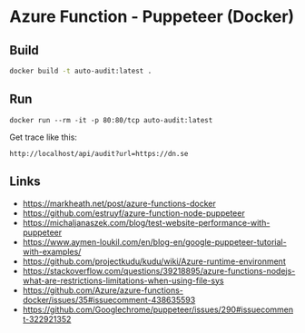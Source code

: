 # Azure Function - Puppeteer (Docker)

## Build

```bash
docker build -t auto-audit:latest .
```

## Run

```
docker run --rm -it -p 80:80/tcp auto-audit:latest
```

Get trace like this:
```
http://localhost/api/audit?url=https://dn.se
```

## Links

* https://markheath.net/post/azure-functions-docker
* https://github.com/estruyf/azure-function-node-puppeteer
* https://michaljanaszek.com/blog/test-website-performance-with-puppeteer
* https://www.aymen-loukil.com/en/blog-en/google-puppeteer-tutorial-with-examples/
* https://github.com/projectkudu/kudu/wiki/Azure-runtime-environment
* https://stackoverflow.com/questions/39218895/azure-functions-nodejs-what-are-restrictions-limitations-when-using-file-sys
* https://github.com/Azure/azure-functions-docker/issues/35#issuecomment-438635593
* https://github.com/Googlechrome/puppeteer/issues/290#issuecomment-322921352